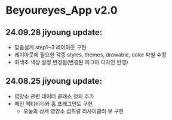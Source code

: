 # Beyoureyes_App v2.0

## 24.09.28 jiyoung update:
- 맞춤설계 step1~3 레이아웃 구현
- 레이아웃에 필요한 각종 styles, themes, drawable, color 파일 수정
- 회색조 색상 설정 변경됨(변경된 피그마 디자인 반영)

## 24.08.25 jiyoung update:
- 영양소 관련 데이터 클래스 정의 추가
- 메인 액티비티와 홈 프래그먼트 구현
  - 오늘의 상세 영양소 섭취량 리사이클러 뷰 구현
